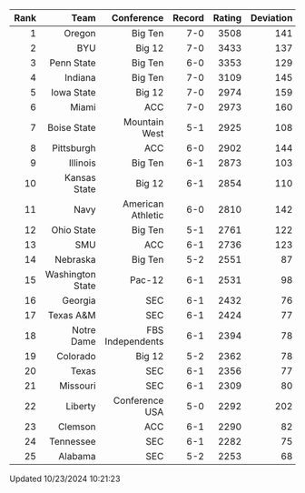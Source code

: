 | Rank  | Team                 | Conference           | Record   | Rating | Deviation |
| ---:  | ---:                 | ---:                 | ---:     | ---:   | ---:      |
| 1     | Oregon               | Big Ten              | 7-0      | 3508   | 141       |
| 2     | BYU                  | Big 12               | 7-0      | 3433   | 137       |
| 3     | Penn State           | Big Ten              | 6-0      | 3353   | 129       |
| 4     | Indiana              | Big Ten              | 7-0      | 3109   | 145       |
| 5     | Iowa State           | Big 12               | 7-0      | 2974   | 159       |
| 6     | Miami                | ACC                  | 7-0      | 2973   | 160       |
| 7     | Boise State          | Mountain West        | 5-1      | 2925   | 108       |
| 8     | Pittsburgh           | ACC                  | 6-0      | 2902   | 144       |
| 9     | Illinois             | Big Ten              | 6-1      | 2873   | 103       |
| 10    | Kansas State         | Big 12               | 6-1      | 2854   | 110       |
| 11    | Navy                 | American Athletic    | 6-0      | 2810   | 142       |
| 12    | Ohio State           | Big Ten              | 5-1      | 2761   | 122       |
| 13    | SMU                  | ACC                  | 6-1      | 2736   | 123       |
| 14    | Nebraska             | Big Ten              | 5-2      | 2551   | 87        |
| 15    | Washington State     | Pac-12               | 6-1      | 2531   | 98        |
| 16    | Georgia              | SEC                  | 6-1      | 2432   | 76        |
| 17    | Texas A&M            | SEC                  | 6-1      | 2424   | 77        |
| 18    | Notre Dame           | FBS Independents     | 6-1      | 2394   | 78        |
| 19    | Colorado             | Big 12               | 5-2      | 2362   | 78        |
| 20    | Texas                | SEC                  | 6-1      | 2356   | 77        |
| 21    | Missouri             | SEC                  | 6-1      | 2309   | 80        |
| 22    | Liberty              | Conference USA       | 5-0      | 2292   | 202       |
| 23    | Clemson              | ACC                  | 6-1      | 2290   | 82        |
| 24    | Tennessee            | SEC                  | 6-1      | 2282   | 75        |
| 25    | Alabama              | SEC                  | 5-2      | 2253   | 68        |

Updated 10/23/2024 10:21:23
